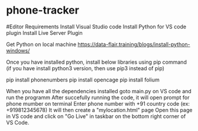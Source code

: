 # phone-tracker

#Editor Requirements
Install Visual Studio code
Install Python for VS code plugin
Install Live Server Plugin

Get Python on local machine
https://data-flair.training/blogs/install-python-windows/

Once you have installed python, install below libraries using pip command (if you have install python3 version, then use pip3 instead of pip)

pip install phonenumbers
pip install opencage
pip install folium


When you have all the dependencies installed goto main.py on VS code and run the programm
After succefully running the code, it will open prompt for phone mumber on terminal
Enter phone number with +91 country code (ex: +919812345678)
It will then create a "mylocation.html" page
Open this page in VS code and click on "Go Live" in taskbar on the bottom right corner of VS Code.
